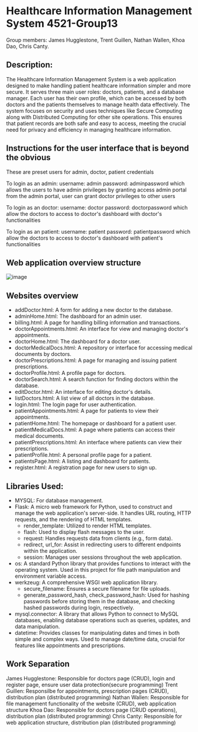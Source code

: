 # Healthcare Information Management System 4521-Group13
Group members: James Hugglestone, Trent Guillen, Nathan Wallen, Khoa Dao, Chris Canty.

## Description: 
The Healthcare Information Management System is a web application designed to make handling patient healthcare information simpler and more secure. It serves three main user roles: doctors, patients, and a database manager. Each user has their own profile, which can be accessed by both doctors and the patients themselves to manage health data effectively. The system focuses on security and uses techniques like Secure Computing along with Distributed Computing for other site operations. This ensures that patient records are both safe and easy to access, meeting the crucial need for privacy and efficiency in managing healthcare information.

## Instructions for the user interface that is beyond the obvious
These are preset users for admin, doctor, patient credentials

To login as an admin:
username: admin
password: adminpassword
which allows the users to have admin privileges by granting access admin portal
from the admin portal, user can grant doctor privileges to other users

To login as an doctor:
username: doctor
password: doctorpassword
which allow the doctors to access to doctor's dashboard with doctor's functionalities

To login as an patient:
username: patient
password: patientpassword
which allow the doctors to access to doctor's dashboard with patient's functionalities


## Web application overview structure
![image](https://github.com/KhoaDao03/4521-Group13/assets/129322478/695ff1e6-b95a-471a-a3c9-178a568fc805)

## Websites overview
- addDoctor.html: A form for adding a new doctor to the database.
- adminHome.html: The dashboard for an admin user.
- billing.html: A page for handling billing information and transactions.
- doctorAppointments.html: An interface for view and managing doctor's appointments.
- doctorHome.html: The dashboard for a doctor user.
- doctorMedicalDocs.html: A repository or interface for accessing medical documents by doctors.
- doctorPrescriptions.html: A page for managing and issuing patient prescriptions.
- doctorProfile.html: A profile page for doctors.
- doctorSearch.html: A search function for finding doctors within the database.
- editDoctor.html: An interface for editing doctor's details.
- listDoctors.html: A list view of all doctors in the database.
- login.html: The login page for user authentication.
- patientAppointments.html: A page for patients to view their appointments.
- patientHome.html: The homepage or dashboard for a patient user.
- patientMedicalDocs.html: A page where patients can access their medical documents.
- patientPrescriptions.html: An interface where patients can view their prescriptions.
- patientProfile.html: A personal profile page for a patient.
- patientsPage.html: A listing and dashboard for patients.
- register.html: A registration page for new users to sign up.



## Libraries Used:
- MYSQL: For database management.
- Flask: A micro web framework for Python, used to construct and manage the web application's server-side. It handles URL routing, HTTP requests, and the rendering of HTML templates.
    + render_template: Utilized to render HTML templates.
    + flash: Used to display flash messages to the user.
    + request: Handles requests data from clients (e.g., form data).
    + redirect, url_for: Assist in redirecting users to different endpoints within the application.
    + session: Manages user sessions throughout the web application.
- os: A standard Python library that provides functions to interact with the operating system. Used in this project for file path manipulation and environment variable access.
- werkzeug: A comprehensive WSGI web application library.
    + secure_filename: Ensures a secure filename for file uploads.
    + generate_password_hash, check_password_hash: Used for hashing passwords before storing them in the database, and checking hashed passwords during login, respectively.
- mysql.connector: A library that allows Python to connect to MySQL databases, enabling database operations such as queries, updates, and data manipulation.
- datetime: Provides classes for manipulating dates and times in both simple and complex ways. Used to manage date/time data, crucial for features like appointments and prescriptions.



## Work Separation
James Hugglestone: Responsible for doctors page (CRUD), login and register page, ensure user data protection(secure programming) 
Trent Guillen: Responsilbe for appointments, prescription pages (CRUD), distribution plan (distributed programming)
Nathan Wallen: Responsible for file management functionality of the website (CRUD), web application structure
Khoa Dao: Responsible for doctors page (CRUD operations), distribution plan (distributed programming)
Chris Canty: Responsible for web application structure, distribution plan (distributed programming)